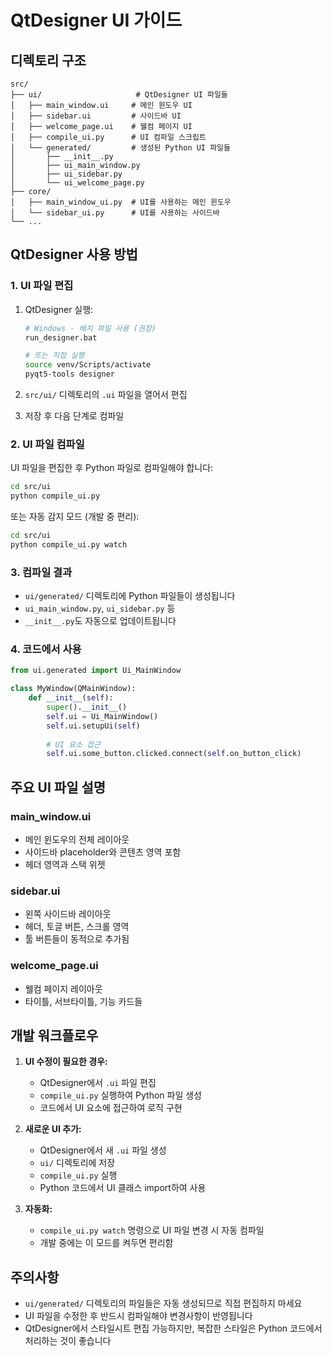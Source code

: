 # QtDesigner UI 가이드

## 디렉토리 구조

```
src/
├── ui/                     # QtDesigner UI 파일들
│   ├── main_window.ui     # 메인 윈도우 UI
│   ├── sidebar.ui         # 사이드바 UI
│   ├── welcome_page.ui    # 웰컴 페이지 UI
│   ├── compile_ui.py      # UI 컴파일 스크립트
│   └── generated/         # 생성된 Python UI 파일들
│       ├── __init__.py
│       ├── ui_main_window.py
│       ├── ui_sidebar.py
│       └── ui_welcome_page.py
├── core/
│   ├── main_window_ui.py  # UI를 사용하는 메인 윈도우
│   └── sidebar_ui.py      # UI를 사용하는 사이드바
└── ...
```

## QtDesigner 사용 방법

### 1. UI 파일 편집

1. QtDesigner 실행:
   ```bash
   # Windows - 배치 파일 사용 (권장)
   run_designer.bat
   
   # 또는 직접 실행
   source venv/Scripts/activate
   pyqt5-tools designer
   ```

2. `src/ui/` 디렉토리의 `.ui` 파일을 열어서 편집

3. 저장 후 다음 단계로 컴파일

### 2. UI 파일 컴파일

UI 파일을 편집한 후 Python 파일로 컴파일해야 합니다:

```bash
cd src/ui
python compile_ui.py
```

또는 자동 감지 모드 (개발 중 편리):
```bash
cd src/ui
python compile_ui.py watch
```

### 3. 컴파일 결과

- `ui/generated/` 디렉토리에 Python 파일들이 생성됩니다
- `ui_main_window.py`, `ui_sidebar.py` 등
- `__init__.py`도 자동으로 업데이트됩니다

### 4. 코드에서 사용

```python
from ui.generated import Ui_MainWindow

class MyWindow(QMainWindow):
    def __init__(self):
        super().__init__()
        self.ui = Ui_MainWindow()
        self.ui.setupUi(self)
        
        # UI 요소 접근
        self.ui.some_button.clicked.connect(self.on_button_click)
```

## 주요 UI 파일 설명

### main_window.ui
- 메인 윈도우의 전체 레이아웃
- 사이드바 placeholder와 콘텐츠 영역 포함
- 헤더 영역과 스택 위젯

### sidebar.ui
- 왼쪽 사이드바 레이아웃
- 헤더, 토글 버튼, 스크롤 영역
- 툴 버튼들이 동적으로 추가됨

### welcome_page.ui
- 웰컴 페이지 레이아웃
- 타이틀, 서브타이틀, 기능 카드들

## 개발 워크플로우

1. **UI 수정이 필요한 경우:**
   - QtDesigner에서 `.ui` 파일 편집
   - `compile_ui.py` 실행하여 Python 파일 생성
   - 코드에서 UI 요소에 접근하여 로직 구현

2. **새로운 UI 추가:**
   - QtDesigner에서 새 `.ui` 파일 생성
   - `ui/` 디렉토리에 저장
   - `compile_ui.py` 실행
   - Python 코드에서 UI 클래스 import하여 사용

3. **자동화:**
   - `compile_ui.py watch` 명령으로 UI 파일 변경 시 자동 컴파일
   - 개발 중에는 이 모드를 켜두면 편리함

## 주의사항

- `ui/generated/` 디렉토리의 파일들은 자동 생성되므로 직접 편집하지 마세요
- UI 파일을 수정한 후 반드시 컴파일해야 변경사항이 반영됩니다
- QtDesigner에서 스타일시트 편집 가능하지만, 복잡한 스타일은 Python 코드에서 처리하는 것이 좋습니다